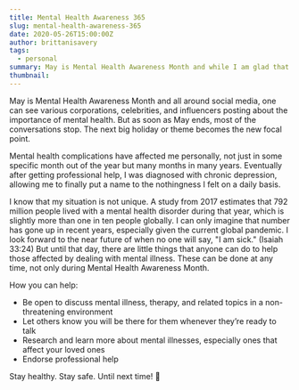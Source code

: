```yaml
---
title: Mental Health Awareness 365
slug: mental-health-awareness-365
date: 2020-05-26T15:00:00Z
author: brittanisavery
tags:
  - personal
summary: May is Mental Health Awareness Month and while I am glad that mental health gains some more exposure during the month, it is important throughout the entire year. I detail how common mental illness is and how simple actions can help those who suffer.
thumbnail:
---
```


May is Mental Health Awareness Month and all around social media, one can see various corporations, celebrities, and influencers posting about the importance of mental health. But as soon as May ends, most of the conversations stop. The next big holiday or theme becomes the new focal point.

Mental health complications have affected me personally, not just in some specific month out of the year but many months in many years. Eventually after getting professional help, I was diagnosed with chronic depression, allowing me to finally put a name to the nothingness I felt on a daily basis.

I know that my situation is not unique. A study from 2017 estimates that 792 million people lived with a mental health disorder during that year, which is slightly more than one in ten people globally. I can only imagine that number has gone up in recent years, especially given the current global pandemic. I look forward to the near future of when no one will say, "I am sick." (Isaiah 33:24) But until that day, there are little things that anyone can do to help those affected by dealing with mental illness. These can be done at any time, not only during Mental Health Awareness Month.

How you can help:

- Be open to discuss mental illness, therapy, and related topics in a non-threatening environment
- Let others know you will be there for them whenever they’re ready to talk
- Research and learn more about mental illnesses, especially ones that affect your loved ones
- Endorse professional help

Stay healthy. Stay safe. Until next time! :wave:
